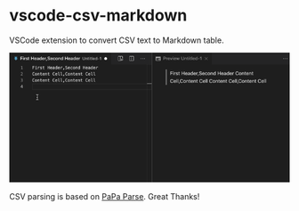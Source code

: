 # vscode-csv-markdown

VSCode extension to convert CSV text to Markdown table.

![CSV to Markdown](https://raw.githubusercontent.com/takezoe/vscode-csv-markdown/master/csv_to_markdown.gif)

CSV parsing is based on [PaPa Parse](http://papaparse.com/). Great Thanks!
